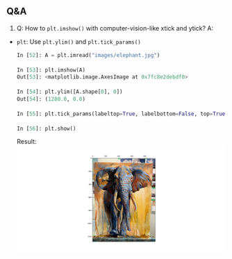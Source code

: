## Q&A
1. Q: How to `plt.imshow()` with computer-vision-like xtick and ytick? A:
  - `plt`: Use `plt.ylim()` and `plt.tick_params()`
     ```python
     In [52]: A = plt.imread("images/elephant.jpg")
     
     In [53]: plt.imshow(A)
     Out[53]: <matplotlib.image.AxesImage at 0x7fc8e2debdf0>
     
     In [54]: plt.ylim([A.shape[0], 0])
     Out[54]: (1280.0, 0.0)
     
     In [55]: plt.tick_params(labeltop=True, labelbottom=False, top=True, bottom=False)
     
     In [56]: plt.show()
     ```
     Result:
     ![elephant with CV-like coordinate system](images/elephant_cv_ticks.png "Elephant CV-like x,y-ticks")


